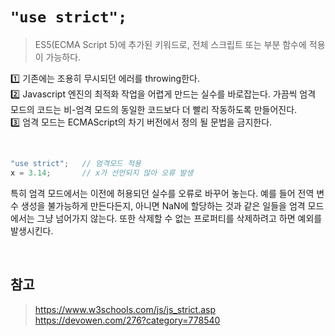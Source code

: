 # `"use strict";`
> ES5(ECMA Script 5)에 추가된 키워드로, 전체 스크립트 또는 부분 함수에 적용이 가능하다.

1️⃣ 기존에는 조용히 무시되던 에러를 throwing한다.  
2️⃣ Javascript 엔진의 최적화 작업을 어렵게 만드는 실수를 바로잡는다. 가끔씩 엄격 모드의 코드는 비-엄격 모드의 동일한 코드보다 더 빨리 작동하도록 만들어진다.  
3️⃣ 엄격 모드는 ECMAScript의 차기 버전에서 정의 될 문법을 금지한다.  
 
 <br>
 
```js
"use strict";   // 엄격모드 적용
x = 3.14;       // x가 선언되지 않아 오류 발생
```

특히 엄격 모드에서는 이전에 허용되던 실수를 오류로 바꾸어 놓는다. 예를 들어 전역 변수 생성을 불가능하게 만든다든지, 
아니면 NaN에 할당하는 것과 같은 일들을 엄격 모드에서는 그냥 넘어가지 않는다.
또한 삭제할 수 없는 프로퍼티를 삭제하려고 하면 예외를 발생시킨다.

<br>

## 참고
> https://www.w3schools.com/js/js_strict.asp  
> https://devowen.com/276?category=778540
